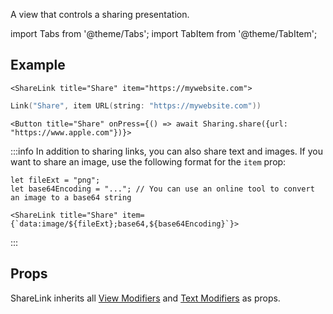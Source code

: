 ---
---

A view that controls a sharing presentation.

import Tabs from '@theme/Tabs';
import TabItem from '@theme/TabItem';

## Example

<Tabs>
<TabItem value="srn" label="swiftui-react-native">

```tsx
<ShareLink title="Share" item="https://mywebsite.com">
```

</TabItem>
<TabItem value="swiftui" label="SwiftUI">

```swift
Link("Share", item URL(string: "https://mywebsite.com"))
```

</TabItem>
<TabItem value="react-native" label="React Native">

```tsx
<Button title="Share" onPress={() => await Sharing.share({url: "https://www.apple.com"})}>
```

</TabItem>
</Tabs>

:::info
In addition to sharing links, you can also share text and images. If you want to share an image, use the following format for the `item` prop:

```tsx
let fileExt = "png";
let base64Encoding = "..."; // You can use an online tool to convert an image to a base64 string

<ShareLink title="Share" item={`data:image/${fileExt};base64,${base64Encoding}`}>
```

:::

## Props

ShareLink inherits all [View Modifiers](../modifiers#view-modifiers) and [Text Modifiers](../modifiers#text-modifiers) as props.
